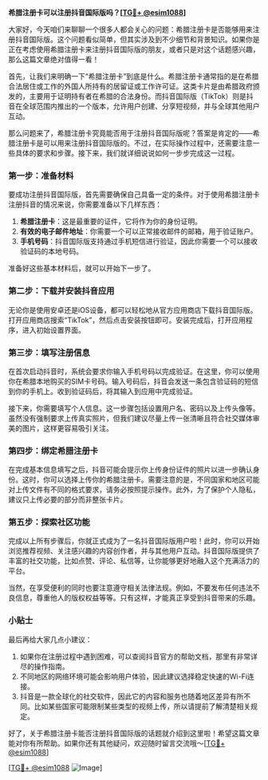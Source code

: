 **希腊注册卡可以注册抖音国际版吗？[[TG💪+ @esim1088](https://t.me/s/esim1088)]**

大家好，今天咱们来聊聊一个很多人都会关心的问题：希腊注册卡是否能够用来注册抖音国际版。这个问题看似简单，但其实涉及到不少细节和背景知识。如果你是正在考虑使用希腊注册卡来注册抖音国际版的朋友，或者只是对这个话题感兴趣，那么这篇文章绝对值得一看！

首先，让我们来明确一下“希腊注册卡”到底是什么。希腊注册卡通常指的是在希腊合法居住或工作的外国人所持有的居留证或工作许可证。这类卡片是由希腊政府颁发的，主要用于证明持有者在希腊的合法身份。而抖音国际版（TikTok）则是抖音在全球范围内推出的一个版本，允许用户创建、分享短视频，并与全球其他用户互动。

那么问题来了，希腊注册卡究竟能否用于注册抖音国际版呢？答案是肯定的——希腊注册卡是可以用来注册抖音国际版的。不过，在实际操作过程中，还需要注意一些具体的要求和步骤。接下来，我们就详细说说如何一步步完成这一过程。

### 第一步：准备材料

要成功注册抖音国际版，首先需要确保自己具备一定的条件。对于使用希腊注册卡注册抖音的情况来说，你需要准备以下几样东西：

1. **希腊注册卡**：这是最重要的证件，它将作为你的身份证明。
2. **有效的电子邮件地址**：你需要一个可以正常接收邮件的邮箱，用于验证账户。
3. **手机号码**：抖音国际版支持通过手机短信进行验证，因此你需要一个可以接收验证码的本地号码。

准备好这些基本材料后，就可以开始下一步了。

### 第二步：下载并安装抖音应用

无论你是使用安卓还是iOS设备，都可以轻松地从官方应用商店下载抖音国际版。打开应用商店搜索“TikTok”，然后点击安装按钮即可。安装完成后，打开应用程序，进入初始设置界面。

### 第三步：填写注册信息

在首次启动抖音时，系统会要求你输入手机号码以完成验证。在这里，你可以使用你在希腊本地购买的SIM卡号码。输入号码后，抖音会发送一条包含验证码的短信到你的手机上。收到验证码后，将其输入到应用中完成验证。

接下来，你需要填写个人信息。这一步骤包括设置用户名、密码以及上传头像等。虽然没有强制要求上传真实照片，但我们建议尽量上传一张清晰且符合社交媒体审美的图片，这样更容易吸引关注。

### 第四步：绑定希腊注册卡

在完成基本信息填写之后，抖音可能会提示你上传身份证件的照片以进一步确认身份。这时，你可以选择上传你的希腊注册卡。需要注意的是，不同国家和地区可能对上传文件有不同的格式要求，请务必按照提示操作。此外，为了保护个人隐私，建议只上传必要的部分而非整张卡片。

### 第五步：探索社区功能

完成以上所有步骤后，你就正式成为了一名抖音国际版用户啦！此时，你可以开始浏览推荐视频、关注感兴趣的内容创作者，并与其他用户互动。抖音国际版提供了丰富的社交功能，比如点赞、评论、私信等，让你能够更好地融入这个充满活力的平台。

当然，在享受便利的同时也要注意遵守相关法律法规。例如，不要发布任何违法不良信息，尊重他人的版权权益等等。只有这样，才能真正享受到抖音带来的乐趣。

### 小贴士

最后再给大家几点小建议：

1. 如果你在注册过程中遇到困难，可以查阅抖音官方的帮助文档，那里有非常详尽的操作指南。
2. 不同地区的网络环境可能会影响用户体验，因此建议选择稳定快速的Wi-Fi连接。
3. 抖音是一款全球化的社交软件，因此它的内容和服务也随着地区差异有所不同。比如某些国家可能限制某些类型的视频上传，所以请提前了解清楚相关规定。

好了，关于希腊注册卡能否注册抖音国际版的话题就介绍到这里啦！希望这篇文章能对你有所帮助。如果你还有其他疑问，欢迎随时留言交流哦～[[TG💪+ @esim1088](https://t.me/s/esim1088)]

[[TG💪+ @esim1088](https://t.me/s/esim1088) ![Image](https://i.postimg.cc/4NQfJmqS/Snipaste-2025-05-13-00-14-12.png)]